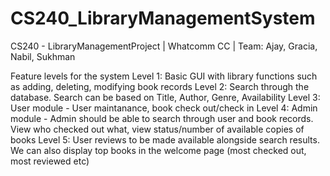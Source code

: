 # CS240_LibraryManagementSystem
CS240 - LibraryManagementProject | Whatcomm CC | Team: Ajay, Gracia, Nabil, Sukhman

Feature levels for the system
  Level 1: Basic GUI with library functions such as adding, deleting, modifying book records 
  Level 2: Search through the database. Search can be based on Title, Author, Genre, Availability
  Level 3: User module - User maintanance, book check out/check in
  Level 4: Admin module - Admin should be able to search through user and book records. View who checked out what, view status/number of available copies of books
  Level 5: User reviews to be made available alongside search results. We can also display top books in the welcome page (most checked out, most reviewed etc)

